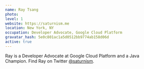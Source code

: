 ```yaml
---
name: Ray Tsang
photo:
level: 1
website: https://saturnism.me
location: New York, NY
occupation: Developer Advocate, Google Cloud Platform
gravatar_hash: 5e0c801ac1a5d0512bb9774ab158d06d
active: true
---
```

Ray is a Developer Advocate at Google Cloud Platform and a Java Champion. Find Ray on Twitter [@saturnism](https://twitter.com/saturnism).
